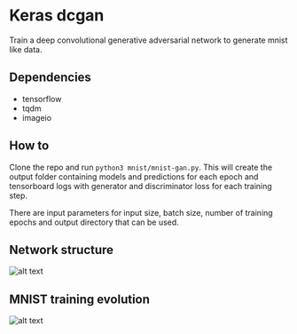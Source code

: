 # Keras dcgan
Train a deep convolutional generative adversarial network to generate mnist like data.

## Dependencies
* tensorflow
* tqdm
* imageio

## How to
Clone the repo and run `python3 mnist/mnist-gan.py`. This will create the output folder containing models and predictions for each epoch and tensorboard logs with generator and discriminator loss for each training step.

There are input parameters for input size, batch size, number of training epochs and output directory that can be used.

## Network structure
![alt text](https://github.com/habrman/keras-dcgan/blob/master/mnist/network-structure.png)

## MNIST training evolution
![alt text](https://github.com/habrman/keras-dcgan/blob/master/mnist/mnist_training_example.gif)
